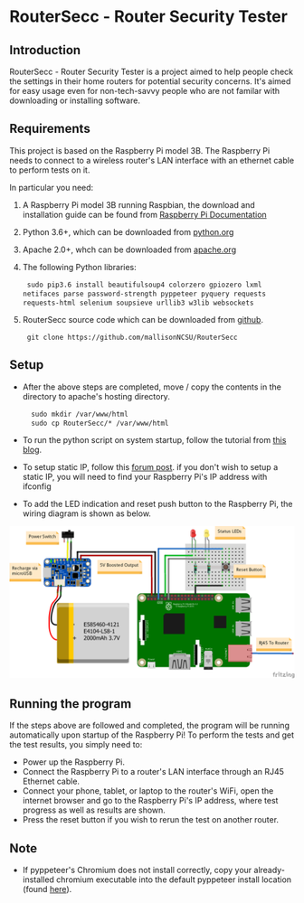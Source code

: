 # RouterSecc - Router Security Tester
## Introduction
RouterSecc - Router Security Tester is a project aimed to help people check the settings in their home routers for potential security concerns. It's aimed for easy usage even for non-tech-savvy people who are not familar with downloading or installing software.
## Requirements
This project is based on the Raspberry Pi model 3B. The Raspberry Pi needs to connect to a wireless router's LAN interface with an ethernet cable to perform tests on it.

In particular you need:
1. A Raspberry Pi model 3B running Raspbian, the download and installation guide can be found from [Raspberry Pi Documentation](https://www.raspberrypi.org/documentation/installation/installing-images/README.md)
2. Python 3.6+, which can be downloaded from [python.org](https://www.python.org/downloads/source/)
3. Apache 2.0+, whch can be downloaded from [apache.org](https://httpd.apache.org/)
4. The following Python libraries:

		sudo pip3.6 install beautifulsoup4 colorzero gpiozero lxml netifaces parse password-strength pyppeteer pyquery requests requests-html selenium soupsieve urllib3 w3lib websockets
5. RouterSecc source code which can be downloaded from [github](https://github.com/mallisonNCSU/RouterSecc).

		git clone https://github.com/mallisonNCSU/RouterSecc
## Setup
+ After the above steps are completed, move / copy the contents in the directory to apache's hosting directory.

		sudo mkdir /var/www/html
		sudo cp RouterSecc/* /var/www/html
+ To run the python script on system startup, follow the tutorial from [this blog](https://blog.startingelectronics.com/auto-start-a-desktop-application-on-the-rapberry-pi/).

+ To setup static IP, follow this [forum post](https://www.raspberrypi.org/forums/viewtopic.php?t=191140).
	if you don't wish to setup a static IP, you will need to find your Raspberry Pi's IP address with ifconfig
+ To add the LED indication and reset push button to the Raspberry Pi, the wiring diagram is shown as below.
	
![wiring diagram](https://github.com/mallisonNCSU/RouterSecc/blob/master/HW_System_Wiring_Diagram.png)
## Running the program
If the steps above are followed and completed, the program will be running automatically upon startup of the Raspberry Pi! To perform the tests and get the test results, you simply need to:

+ Power up the Raspberry Pi.
+ Connect the Raspberry Pi to a router's LAN interface through an RJ45 Ethernet cable.
+ Connect your phone, tablet, or laptop to the router's WiFi, open the internet browser and go to the Raspberry Pi's IP address, where test progress as well as results are shown.
+ Press the reset button if you wish to rerun the test on another router.
## Note
+ If pyppeteer's Chromium does not install correctly, copy your already-installed chromium executable into the default pyppeteer install location (found [here](https://miyakogi.github.io/pyppeteer/reference.html)).
